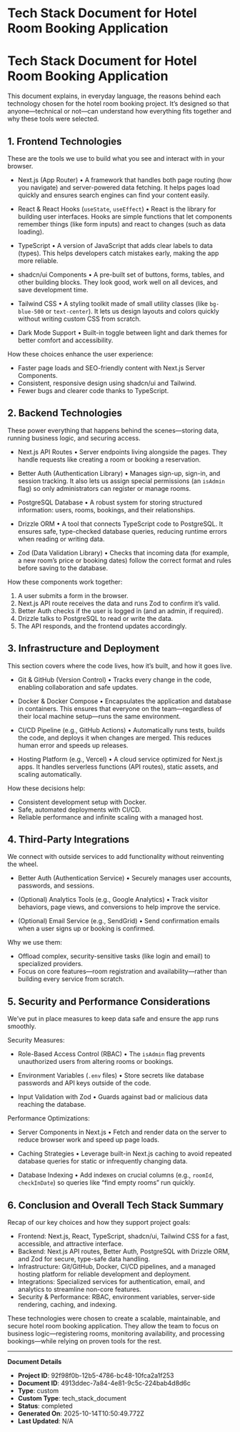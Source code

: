 # Tech Stack Document for Hotel Room Booking Application

# Tech Stack Document for Hotel Room Booking Application

This document explains, in everyday language, the reasons behind each technology chosen for the hotel room booking project. It’s designed so that anyone—technical or not—can understand how everything fits together and why these tools were selected.

## 1. Frontend Technologies

These are the tools we use to build what you see and interact with in your browser.

- Next.js (App Router)
  • A framework that handles both page routing (how you navigate) and server-powered data fetching. It helps pages load quickly and ensures search engines can find your content easily.

- React & React Hooks (`useState`, `useEffect`)
  • React is the library for building user interfaces. Hooks are simple functions that let components remember things (like form inputs) and react to changes (such as data loading).

- TypeScript
  • A version of JavaScript that adds clear labels to data (types). This helps developers catch mistakes early, making the app more reliable.

- shadcn/ui Components
  • A pre-built set of buttons, forms, tables, and other building blocks. They look good, work well on all devices, and save development time.

- Tailwind CSS
  • A styling toolkit made of small utility classes (like `bg-blue-500` or `text-center`). It lets us design layouts and colors quickly without writing custom CSS from scratch.

- Dark Mode Support
  • Built-in toggle between light and dark themes for better comfort and accessibility.

How these choices enhance the user experience:
- Faster page loads and SEO-friendly content with Next.js Server Components.
- Consistent, responsive design using shadcn/ui and Tailwind.
- Fewer bugs and clearer code thanks to TypeScript.

## 2. Backend Technologies

These power everything that happens behind the scenes—storing data, running business logic, and securing access.

- Next.js API Routes
  • Server endpoints living alongside the pages. They handle requests like creating a room or booking a reservation.

- Better Auth (Authentication Library)
  • Manages sign-up, sign-in, and session tracking. It also lets us assign special permissions (an `isAdmin` flag) so only administrators can register or manage rooms.

- PostgreSQL Database
  • A robust system for storing structured information: users, rooms, bookings, and their relationships.

- Drizzle ORM
  • A tool that connects TypeScript code to PostgreSQL. It ensures safe, type-checked database queries, reducing runtime errors when reading or writing data.

- Zod (Data Validation Library)
  • Checks that incoming data (for example, a new room’s price or booking dates) follow the correct format and rules before saving to the database.

How these components work together:
1. A user submits a form in the browser.
2. Next.js API route receives the data and runs Zod to confirm it’s valid.
3. Better Auth checks if the user is logged in (and an admin, if required).
4. Drizzle talks to PostgreSQL to read or write the data.
5. The API responds, and the frontend updates accordingly.

## 3. Infrastructure and Deployment

This section covers where the code lives, how it’s built, and how it goes live.

- Git & GitHub (Version Control)
  • Tracks every change in the code, enabling collaboration and safe updates.

- Docker & Docker Compose
  • Encapsulates the application and database in containers. This ensures that everyone on the team—regardless of their local machine setup—runs the same environment.

- CI/CD Pipeline (e.g., GitHub Actions)
  • Automatically runs tests, builds the code, and deploys it when changes are merged. This reduces human error and speeds up releases.

- Hosting Platform (e.g., Vercel)
  • A cloud service optimized for Next.js apps. It handles serverless functions (API routes), static assets, and scaling automatically.

How these decisions help:
- Consistent development setup with Docker.
- Safe, automated deployments with CI/CD.
- Reliable performance and infinite scaling with a managed host.

## 4. Third-Party Integrations

We connect with outside services to add functionality without reinventing the wheel.

- Better Auth (Authentication Service)
  • Securely manages user accounts, passwords, and sessions.

- (Optional) Analytics Tools (e.g., Google Analytics)
  • Track visitor behaviors, page views, and conversions to help improve the service.

- (Optional) Email Service (e.g., SendGrid)
  • Send confirmation emails when a user signs up or booking is confirmed.

Why we use them:
- Offload complex, security-sensitive tasks (like login and email) to specialized providers.
- Focus on core features—room registration and availability—rather than building every service from scratch.

## 5. Security and Performance Considerations

We’ve put in place measures to keep data safe and ensure the app runs smoothly.

Security Measures:
- Role-Based Access Control (RBAC)
  • The `isAdmin` flag prevents unauthorized users from altering rooms or bookings.

- Environment Variables (`.env` files)
  • Store secrets like database passwords and API keys outside of the code.

- Input Validation with Zod
  • Guards against bad or malicious data reaching the database.

Performance Optimizations:
- Server Components in Next.js
  • Fetch and render data on the server to reduce browser work and speed up page loads.

- Caching Strategies
  • Leverage built-in Next.js caching to avoid repeated database queries for static or infrequently changing data.

- Database Indexing
  • Add indexes on crucial columns (e.g., `roomId`, `checkInDate`) so queries like “find empty rooms” run quickly.

## 6. Conclusion and Overall Tech Stack Summary

Recap of our key choices and how they support project goals:

- Frontend: Next.js, React, TypeScript, shadcn/ui, Tailwind CSS for a fast, accessible, and attractive interface.
- Backend: Next.js API routes, Better Auth, PostgreSQL with Drizzle ORM, and Zod for secure, type-safe data handling.
- Infrastructure: Git/GitHub, Docker, CI/CD pipelines, and a managed hosting platform for reliable development and deployment.
- Integrations: Specialized services for authentication, email, and analytics to streamline non-core features.
- Security & Performance: RBAC, environment variables, server-side rendering, caching, and indexing.

These technologies were chosen to create a scalable, maintainable, and secure hotel room booking application. They allow the team to focus on business logic—registering rooms, monitoring availability, and processing bookings—while relying on proven tools for the rest.

---
**Document Details**
- **Project ID**: 92f98f0b-12b5-4786-bc48-10fca2a1f253
- **Document ID**: 4913ddec-7a84-4e81-9c5c-224bab4d8d6c
- **Type**: custom
- **Custom Type**: tech_stack_document
- **Status**: completed
- **Generated On**: 2025-10-14T10:50:49.772Z
- **Last Updated**: N/A
